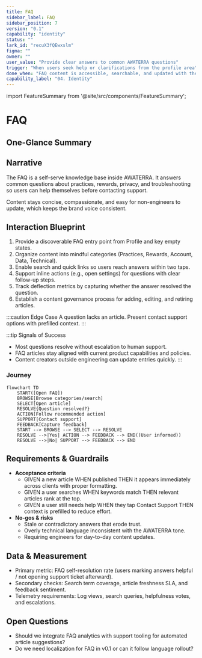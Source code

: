 ```yaml
---
title: FAQ
sidebar_label: FAQ
sidebar_position: 7
version: "0.1"
capability: "identity"
status: ""
lark_id: "recuX3fQEwxslm"
figma: ""
owner: ""
user_value: "Provide clear answers to common AWATERRA questions"
trigger: "When users seek help or clarifications from the profile area"
done_when: "FAQ content is accessible, searchable, and updated with the latest guidance"
capability_label: "04. Identity"
---
```


import FeatureSummary from '@site/src/components/FeatureSummary';

# FAQ

## One-Glance Summary

<FeatureSummary />

## Narrative
The FAQ is a self-serve knowledge base inside AWATERRA. It answers common questions about practices, rewards, privacy, and troubleshooting so users can help themselves before contacting support.

Content stays concise, compassionate, and easy for non-engineers to update, which keeps the brand voice consistent.

## Interaction Blueprint
1. Provide a discoverable FAQ entry point from Profile and key empty states.
2. Organize content into mindful categories (Practices, Rewards, Account, Data, Technical).
3. Enable search and quick links so users reach answers within two taps.
4. Support inline actions (e.g., open settings) for questions with clear follow-up steps.
5. Track deflection metrics by capturing whether the answer resolved the question.
6. Establish a content governance process for adding, editing, and retiring articles.

:::caution Edge Case
A question lacks an article. Present contact support options with prefilled context.
:::

:::tip Signals of Success
- Most questions resolve without escalation to human support.
- FAQ articles stay aligned with current product capabilities and policies.
- Content creators outside engineering can update entries quickly.
:::

### Journey

```mermaid
flowchart TD
    START([Open FAQ])
    BROWSE[Browse categories/search]
    SELECT[Open article]
    RESOLVE{Question resolved?}
    ACTION[Follow recommended action]
    SUPPORT[Contact support]
    FEEDBACK[Capture feedback]
    START --> BROWSE --> SELECT --> RESOLVE
    RESOLVE -->|Yes| ACTION --> FEEDBACK --> END((User informed))
    RESOLVE -->|No| SUPPORT --> FEEDBACK --> END
```

## Requirements & Guardrails
- **Acceptance criteria**
  - GIVEN a new article WHEN published THEN it appears immediately across clients with proper formatting.
  - GIVEN a user searches WHEN keywords match THEN relevant articles rank at the top.
  - GIVEN a user still needs help WHEN they tap Contact Support THEN context is prefilled to reduce effort.
- **No-gos & risks**
  - Stale or contradictory answers that erode trust.
  - Overly technical language inconsistent with the AWATERRA tone.
  - Requiring engineers for day-to-day content updates.

## Data & Measurement
- Primary metric: FAQ self-resolution rate (users marking answers helpful / not opening support ticket afterward).
- Secondary checks: Search term coverage, article freshness SLA, and feedback sentiment.
- Telemetry requirements: Log views, search queries, helpfulness votes, and escalations.

## Open Questions
- Should we integrate FAQ analytics with support tooling for automated article suggestions?
- Do we need localization for FAQ in v0.1 or can it follow language rollout?
